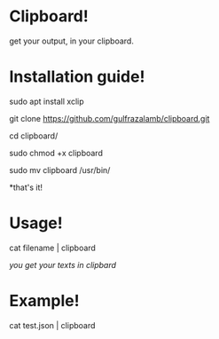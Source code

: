 # Clipboard!
get your output, in your clipboard.

# Installation guide!

sudo apt install xclip

git clone https://github.com/gulfrazalamb/clipboard.git

cd clipboard/

sudo chmod +x clipboard

sudo mv clipboard /usr/bin/

*that's it!

# Usage!

cat filename | clipboard

*you get your texts in clipbard*

# Example!

cat test.json | clipboard

